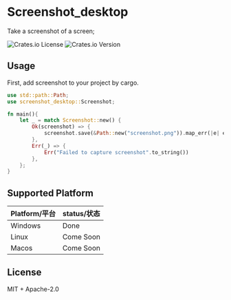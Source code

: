 # Screenshot_desktop

Take a screenshot of a screen;

![Crates.io License](https://img.shields.io/crates/l/screenshot_desktop)
![Crates.io Version](https://img.shields.io/crates/v/screenshot_desktop)

## Usage

First, add screenshot to your project by cargo.

```rs
use std::path::Path;
use screenshot_desktop::Screenshot;

fn main(){
    let _ = match Screenshot::new() {
        Ok(screenshot) => {
            screenshot.save(&Path::new("screenshot.png")).map_err(|e| e.to_string())
        },
        Err(_) => {
            Err("Failed to capture screenshot".to_string())
        },
    };
}
```

## Supported Platform

| Platform/平台 | status/状态 |
| ------------- | ----------- |
| Windows       | Done        |
| Linux         | Come Soon   |
| Macos         | Come Soon   |

## License

MIT + Apache-2.0